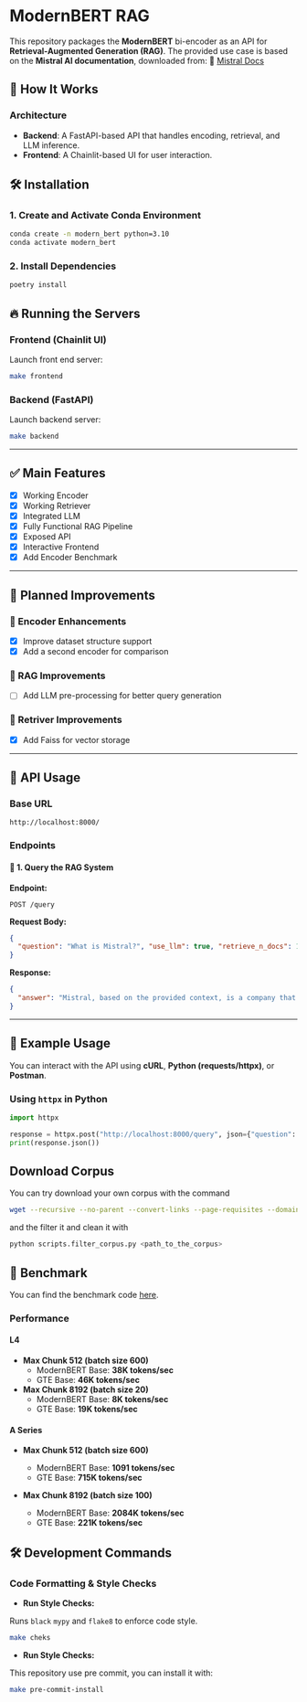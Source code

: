 # **ModernBERT RAG**

This repository packages the **ModernBERT** bi-encoder as an API for **Retrieval-Augmented Generation (RAG)**.
The provided use case is based on the **Mistral AI documentation**, downloaded from:
🔗 [Mistral Docs](https://docs.mistral.ai)

## 🚀 **How It Works**

### **Architecture**
- **Backend**: A FastAPI-based API that handles encoding, retrieval, and LLM inference.
- **Frontend**: A Chainlit-based UI for user interaction.

## 🛠️ **Installation**

### **1. Create and Activate Conda Environment**
```sh
conda create -n modern_bert python=3.10
conda activate modern_bert
```

### **2. Install Dependencies**
```sh
poetry install
```

## 🔥 **Running the Servers**

### **Frontend (Chainlit UI)**
Launch front end server:
```sh
make frontend
```

### **Backend (FastAPI)**
Launch backend server:
```sh
make backend
```

---

## ✅ **Main Features**
- [x] Working Encoder
- [x] Working Retriever
- [x] Integrated LLM
- [x] Fully Functional RAG Pipeline
- [x] Exposed API
- [x] Interactive Frontend
- [x] Add Encoder Benchmark

---

## 🔄 **Planned Improvements**

### **🔹 Encoder Enhancements**
- [x] Improve dataset structure support
- [x] Add a second encoder for comparison

### **🔹 RAG Improvements**
- [ ] Add LLM pre-processing for better query generation

### **🔹 Retriver Improvements**
- [x] Add Faiss for vector storage

---

## 📡 **API Usage**

### **Base URL**
```
http://localhost:8000/
```

### **Endpoints**

#### 🔹 **1. Query the RAG System**
**Endpoint:**
```http
POST /query
```
**Request Body:**
```json
{
  "question": "What is Mistral?", "use_llm": true, "retrieve_n_docs": 1
}
```
**Response:**
```json
{
  "answer": "Mistral, based on the provided context, is a company that develops and releases various models, including text and image understanding models, open-source models, and a math model. It also offers APIs for text generation, vision analysis, code generation, embeddings, function calling, fine-tuning, JSON mode, and guardrailing."
}
```

---

## 🎯 **Example Usage**
You can interact with the API using **cURL**, **Python (requests/httpx)**, or **Postman**.

### **Using `httpx` in Python**
```python
import httpx

response = httpx.post("http://localhost:8000/query", json={"question": "What is ModernBERT?"})
print(response.json())
```
## Download Corpus
You can try download your own corpus with the command

```sh
wget --recursive --no-parent --convert-links --page-requisites --domains docs.mistral.ai https://docs.mistral.ai
```

and the filter it and clean it with
```sh
python scripts.filter_corpus.py <path_to_the_corpus>
```


## 🚀 **Benchmark**

You can find the benchmark code [here](src/backend/models/benchmark.py).

### **Performance**

#### **L4**
- **Max Chunk 512 (batch size 600)**
  - ModernBERT Base: **38K tokens/sec**
  - GTE Base: **46K tokens/sec**
- **Max Chunk 8192 (batch size 20)**
  - ModernBERT Base: **8K tokens/sec**
  - GTE Base: **19K tokens/sec**

#### **A Series**
- **Max Chunk 512 (batch size 600)**
  - ModernBERT Base: **1091 tokens/sec**
  - GTE Base: **715K tokens/sec**

- **Max Chunk 8192 (batch size 100)**
  - ModernBERT Base: **2084K tokens/sec**
  - GTE Base: **221K tokens/sec**


## 🛠️ Development Commands

### Code Formatting & Style Checks
- **Run Style Checks:**

Runs `black` `mypy` and `flake8` to enforce code style.
```sh
make cheks
```

- **Run Style Checks:**

This repository use pre commit, you can install it with:

```sh
make pre-commit-install
```
